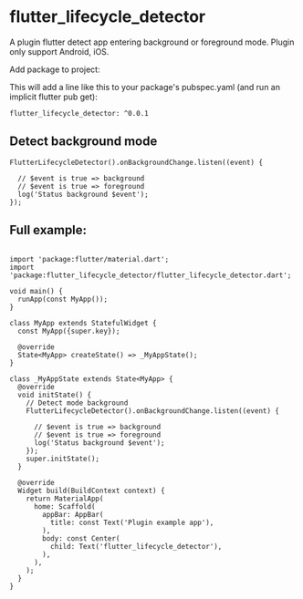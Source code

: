 # flutter_lifecycle_detector

A plugin flutter detect app entering background or foreground mode.
Plugin only support Android, iOS.

Add package to project:

This will add a line like this to your package's pubspec.yaml (and run an implicit flutter pub get):

```flutter_lifecycle_detector: ^0.0.1```

## Detect background mode

```
FlutterLifecycleDetector().onBackgroundChange.listen((event) {

  // $event is true => background
  // $event is true => foreground
  log('Status background $event');
});
```

## Full example:
```import 'dart:developer';

import 'package:flutter/material.dart';
import 'package:flutter_lifecycle_detector/flutter_lifecycle_detector.dart';

void main() {
  runApp(const MyApp());
}

class MyApp extends StatefulWidget {
  const MyApp({super.key});

  @override
  State<MyApp> createState() => _MyAppState();
}

class _MyAppState extends State<MyApp> {
  @override
  void initState() {
    // Detect mode background
    FlutterLifecycleDetector().onBackgroundChange.listen((event) {

      // $event is true => background
      // $event is true => foreground
      log('Status background $event');
    });
    super.initState();
  }

  @override
  Widget build(BuildContext context) {
    return MaterialApp(
      home: Scaffold(
        appBar: AppBar(
          title: const Text('Plugin example app'),
        ),
        body: const Center(
          child: Text('flutter_lifecycle_detector'),
        ),
      ),
    );
  }
}
```